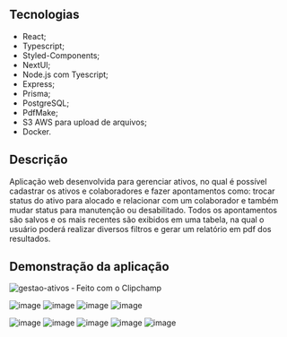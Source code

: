 ## Tecnologias
- React;
- Typescript;
- Styled-Components;
- NextUI;
- Node.js com Tyescript;
- Express;
- Prisma;
- PostgreSQL;
- PdfMake;
- S3 AWS para upload de arquivos;
- Docker.

## Descrição
Aplicação web desenvolvida para gerenciar ativos, no qual é possível cadastrar os ativos e colaboradores e fazer apontamentos como: trocar status do ativo para alocado e relacionar com um colaborador e também mudar status para manutenção ou desabilitado. Todos os apontamentos são salvos e os mais recentes são exibidos em uma tabela, na qual o usuário poderá realizar diversos filtros e gerar um relatório em pdf dos resultados.


## Demonstração da aplicação

![gestao-ativos ‐ Feito com o Clipchamp](https://github.com/Daniflav94/Gestao-Ativos/assets/99519903/ce544952-ee1a-4ef2-9bc5-f4f9c9c5bee0)

![image](https://github.com/Daniflav94/Gestao-Ativos/assets/99519903/ff81f81d-4867-443c-a695-0cfce9cfa35d)
![image](https://github.com/Daniflav94/Gestao-Ativos/assets/99519903/a6db853b-a39a-49f9-aff7-5188782f8550)
![image](https://github.com/Daniflav94/Gestao-Ativos/assets/99519903/1c464989-34f1-4a10-a906-2ddbcc76a550)
![image](https://github.com/Daniflav94/Gestao-Ativos/assets/99519903/8695412a-84f5-4751-becd-f75487ccc058)

![image](https://github.com/Daniflav94/Gestao-Ativos/assets/99519903/f2a31b3e-ea3b-4a32-8d15-fcaabcad6112)
![image](https://github.com/Daniflav94/Gestao-Ativos/assets/99519903/df531106-a557-4806-91d3-140efa0e1176)
![image](https://github.com/Daniflav94/Gestao-Ativos/assets/99519903/ddddc249-5f6d-4d26-a3ec-07ce13b9f8cb)
![image](https://github.com/Daniflav94/Gestao-Ativos/assets/99519903/d7f4a8d7-9cd0-48e6-939a-8f6efdaa8ca8)
![image](https://github.com/Daniflav94/Gestao-Ativos/assets/99519903/7d85e5b4-442b-4ae3-9f03-9f88c328ef5e)

